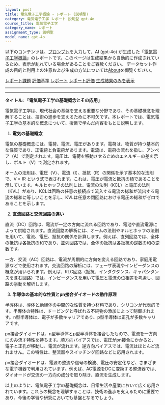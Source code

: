 ```yaml
---
layout: post
title: 電気電子工学概論 - レポート (説明型)
category: 電気電子工学 レポート 説明型 gpt-4o
course_title: 電気電子工学
category_name: レポート
assignment_type: 説明型
model_name: gpt-4o
---
```


以下のコンテンツは、[プロンプト](https://github.com/takedatoshiyuki/synthetic_assignments/tree/main/generated/電気電子工学/gpt-4o/prompt_レポート-説明型.md)を入力して、AI (gpt-4o) が生成した「[電気電子工学概論](/contents/電気電子工学/)」のレポートです。このページは生成結果から自動的に作成されているため、表示が乱れている場合があることをご容赦ください。
データセット作成の目的と利用上の注意および生成の方法については[About](/About)を御覧ください。

[レポート課題](../レポート課題-説明型)
[評価基準](../評価基準-説明型)
[レポート](../レポート-説明型)
[レポート評価](../レポート評価-説明型)
[生成結果のみを表示](https://github.com/takedatoshiyuki/synthetic_assignments/tree/main/generated/電気電子工学/gpt-4o/レポート-説明型.md)
  

***
***
  
**タイトル: 「電気電子工学の基礎概念とその応用」**

電気電子工学は、現代社会の基盤を支える重要な分野であり、その基礎概念を理解することは、技術の進歩を支えるために不可欠です。本レポートでは、電気電子工学の基本的な概念について、授業で学んだ内容をもとに説明します。

1. **電気の基礎概念**

電気の基礎概念には、電荷、電流、電圧があります。電荷は、物質が持つ基本的な性質であり、正電荷と負電荷があります。電流は、電荷の流れを指し、アンペア（A）で測定されます。電圧は、電荷を移動させるためのエネルギーの差を示し、ボルト（V）で測定されます。

オームの法則は、電圧（V）、電流（I）、抵抗（R）の関係を示す基本的な法則で、V = IR という式で表されます。これは、電圧が電流と抵抗の積であることを示しています。キルヒホッフの法則には、電流の法則（KCL）と電圧の法則（KVL）があり、KCLは回路の任意の接続点で流入する電流の総和が流出する電流の総和に等しいことを示し、KVLは任意の閉回路における電圧の総和がゼロであることを示します。

2. **直流回路と交流回路の違い**

直流（DC）回路は、電流が一定の方向に流れる回路であり、電池や直流電源によって供給されます。直流回路の解析には、オームの法則やキルヒホッフの法則を用いて、電流、電圧、抵抗の関係を計算します。例えば、直列回路では、全体の抵抗は各抵抗の和であり、並列回路では、全体の抵抗は各抵抗の逆数の和の逆数です。

一方、交流（AC）回路は、電流が周期的に方向を変える回路であり、家庭用電源などで使用されます。交流回路の解析には、フェーザ表現やインピーダンスの概念が用いられます。例えば、RLC回路（抵抗、インダクタンス、キャパシタンスを含む回路）では、インピーダンスを用いて電圧と電流の位相差を考慮し、回路の挙動を解析します。

3. **半導体の基本的な性質とpn接合ダイオードの動作原理**

半導体は、導体と絶縁体の中間的な性質を持つ材料であり、シリコンが代表的です。半導体の特性は、ドーピングと呼ばれる不純物の添加によって制御されます。n型半導体は、電子が多数キャリアであり、p型半導体は正孔が多数キャリアです。

pn接合ダイオードは、n型半導体とp型半導体を接合したもので、電流を一方向にのみ流す特性を持ちます。順方向バイアスでは、電圧がpn接合にかかると、電子と正孔が移動し、電流が流れます。逆方向バイアスでは、電流はほとんど流れません。この特性は、整流器やスイッチング回路などに応用されます。

pn接合ダイオードは、電源の整流や信号の検波、電圧の安定化など、さまざまな電子機器で利用されています。例えば、AC電源をDCに変換する整流器では、ダイオードが交流の一方向の成分を取り除き、直流を生成します。

以上のように、電気電子工学の基礎概念は、日常生活や産業において広く応用されています。これらの概念を理解することは、技術の進歩を支えるために重要であり、今後の学習や研究においても基盤となるでしょう。
